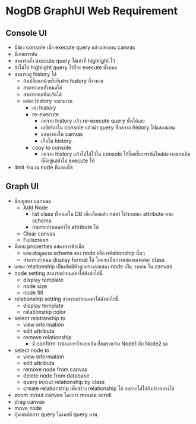 # NogDB GraphUI Web Requirement

## Console UI

* มีช่อง console เมื่อ execute query แล้วแสดงบน canvas
* มีเลขบรรทัด
* สามารถสั่ง execute query ได้เท่าที่ highlight ไว้
* ถ้าไม่ได้ highlight query ไว้ก็จะ execute ทั้งหมด
* สามารถดู history ได้
    * ถ้าเปลี่ยนหน้าหรือรีเฟรช history ก็จะหาย
    * สามารถลบทั้งหมดได้
    * สามารถลบทีละอันได้
    * แต่ละ history จะสามารถ
        * ลบ history
        * re-execute
            * กดจาก history แล้ว re-execute query นั้นให้เลย
            * เคลียร์ค่าใน console แล้วนำ query ที่กดจาก history ไปแสดงแทน
            * แสดงของใน canvas
            * เก็บใน history
        * copy to console
            * กดจาก history แล้วไปใส่ไว้ใน console ให้โดยขึ้นบรรทัดใหม่ต่อจากของเดิมที่มีอยู่แต่ยังไม่ execute ให้
* limit จำนวน node ที่แสดงได้

## Graph UI

* มีเมนูของ canvas
    * Add Node
        * list class ทั้งหมดใน DB เมื่อเลือกแล้ว next ไปจะแสดง attribute ตาม schema 
        * สามารถกำหนดค่าให้ attribute ได้
    * Clear canvas
    * Fullscreen
* มีแถบ properties แสดงทางซ้ายมือ
    * แสดงข้อมูลตาม schema ของ node หรือ relationship นั้นๆ 
    * สามารถกำหนด display format ได้ โดยจะเป็นการแสดงของแต่ละ class
* แสดง relationship เป็นเส้นมีหัวลูกศร และแสดง node เป็น วงกลม ใน canvas
* node setting สามารถกำหนดค่าได้ดังต่อไปนี้
    * display template
    * node size
    * node fill
* relationship setting สามารถกำหนดค่าได้ดังต่อไปนี้
    * display template
    * relationship color
* select relationship to
    * view information
    * edit attribute
    * remove relationship
        * มี confirm ว่าต้องการที่จะลบเส้นเชื่อมระหว่าง Node1 กับ Node2 นะ
* select node to
    * view information
    * edit attribute
    * remove node from canvas
    * delete node from database
    * query in/out relationship by class
    * create relationship เพื่อสร้าง relationship ได้ กดลากใส่ไปยังปลายทางได้
* zoom in/out canvas โดยการ mouse scroll
* drag canvas
* move node
* ปุ่มยกเลิกการ query ในเคสที่ query นาน